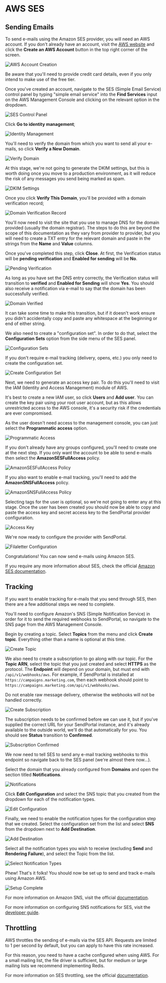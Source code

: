 # AWS SES

## Sending Emails

To send e-mails using the Amazon SES provider, you will need an AWS account. If you don't already have an account, visit the [AWS website](https://aws.amazon.com/) and click the **Create an AWS Account** button in the top right corner of the screen.

![AWS Account Creation](../../images/4-email-service-image/1-aws/aws-1.png)

Be aware that you'll need to provide credit card details, even if you only intend to make use of the free tier.

Once you've created an account, navigate to the SES (Simple Email Service) control panel by typing "simple email service" into the **Find Services** input on the AWS Management Console and clicking on the relevant option in the dropdown.

![SES Control Panel](../../images/4-email-service-image/1-aws/aws-2.png)

Click **Go to identity management**;

![Identity Management](../../images/4-email-service-image/1-aws/aws-3.png)

You'll need to verify the domain from which you want to send all your e-mails, so click **Verify a New Domain**.

![Verify Domain](../../images/4-email-service-image/1-aws/aws-4.png)

At this stage, we're not going to generate the DKIM settings, but this is worth doing once you move to a production environment, as it will reduce the risk of any messages you send being marked as spam.

![DKIM Settings](../../images/4-email-service-image/1-aws/aws-5.png)

Once you click **Verify This Domain**, you'll be provided with a domain verification record;

![Domain Verification Record](../../images/4-email-service-image/1-aws/aws-6.png)

You'll now need to visit the site that you use to manage DNS for the domain provided (usually the domain registrar). The steps to do this are beyond the scope of this documentation as they vary from provider to provider, but you will need to create a TXT entry for the relevant domain and paste in the strings from the **Name** and **Value** columns.

Once you've completed this step, click **Close**. At first, the Verification status will be **pending verification** and **Enabled for sending** will be **No**.

![Pending Verification](../../images/4-email-service-image/1-aws/aws-7.png)

As long as you have set the DNS entry correctly, the Verification status will transition to **verified** and **Enabled for Sending** will show **Yes**. You should also receive a notification via e-mail to say that the domain has been successfully verified.

![Domain Verified](../../images/4-email-service-image/1-aws/aws-8.png)

It can take some time to make this transition, but if it doesn't work ensure you didn't accidentally copy and paste any whitespace at the beginning or end of either string.

We also need to create a "configuration set". In order to do that, select the **Configuration Sets** option from the side menu of the SES panel.

![Configuration Sets](../../images/4-email-service-image/1-aws/aws-9.png)

If you don't require e-mail tracking (delivery, opens, etc.) you only need to create the configuration set.

![Create Configuration Set](../../images/4-email-service-image/1-aws/aws-10.png)

Next, we need to generate an access key pair. To do this you'll need to visit the IAM (Identity and Access Management) module of AWS.

It's best to create a new IAM user, so click **Users** and **Add user**. You can create the key pair using your root user account, but as this allows unrestricted access to the AWS console, it's a security risk if the credentials are ever compromised.

As the user doesn't need access to the management console, you can just select the **Programmatic access** option.

![Programmatic Access](../../images/4-email-service-image/1-aws/aws-12.png)

If you don't already have any groups configured, you'll need to create one at the next step. If you only want the account to be able to send e-mails then select the **AmazonSESFullAccess** policy.

![AmazonSESFullAccess Policy](../../images/4-email-service-image/1-aws/aws-13.png)

If you also want to enable e-mail tracking, you'll need to add the **AmazonSNSFullAccess** policy.

![AmazonSNSFullAccess Policy](../../images/4-email-service-image/1-aws/aws-14.png)

Selecting tags for the user is optional, so we're not going to enter any at this stage. Once the user has been created you should now be able to copy and paste the access key and secret access key to the SendPortal provider configuration.

![Access Key](../../images/4-email-service-image/1-aws/aws-15.png)

We're now ready to configure the provider with SendPortal.

![Filaletter Configuration](../../images/providers/aws/aws-setting.png)

Congratulations! You can now send e-mails using Amazon SES.

If you require any more information about SES, check the official [Amazon SES documentation](https://docs.aws.amazon.com/ses/).

## Tracking

If you want to enable tracking for e-mails that you send through SES, then there are a few additional steps we need to complete.

You'll need to configure Amazon's SNS (Simple Notification Service) in order for it to send the required webhooks to SendPortal, so navigate to the SNS page from the AWS Management Console.

Begin by creating a topic. Select **Topics** from the menu and click **Create topic**. Everything other than a name is optional at this time.

![Create Topic](../../images/4-email-service-image/1-aws/aws-16.png)

We also need to create a subscription to go along with our topic. For the **Topic ARN**, select the topic that you just created and select **HTTPS** as the protocol. The **Endpoint** will depend on your domain, but must end with `/api/v1/webhooks/aws`. For example, if SendPortal is installed at `https://campaigns.marketing.com`, then each webhook should point to `https://campaigns.marketing.com/api/v1/webhooks/aws`.

Do not enable raw message delivery, otherwise the webhooks will not be handled correctly.

![Create Subscription](../../images/4-email-service-image/1-aws/aws-17.png)

The subscription needs to be confirmed before we can use it, but if you've supplied the correct URL for your SendPortal instance, and it's already available to the outside world, we'll do that automatically for you. You should see **Status** transition to **Confirmed**.

![Subscription Confirmed](../../images/4-email-service-image/1-aws/aws-18.png)

We now need to tell SES to send any e-mail tracking webhooks to this endpoint so navigate back to the SES panel (we're almost there now...).

Select the domain that you already configured from **Domains** and open the section titled **Notifications**.

![Notifications](../../images/4-email-service-image/1-aws/aws-19.png)

Click **Edit Configuration** and select the SNS topic that you created from the dropdown for each of the notification types.

![Edit Configuration](../../images/4-email-service-image/1-aws/aws-20.png)

Finally, we need to enable the notification types for the configuration step that we created. Select the configuration set from the list and select **SNS** from the dropdown next to **Add Destination**.

![Add Destination](../../images/4-email-service-image/1-aws/aws-21.png)

Select all the notification types you wish to receive (excluding **Send** and **Rendering Failure**), and select the Topic from the list.

![Select Notification Types](../../images/4-email-service-image/1-aws/aws-22.png)

Phew! That's it folks! You should now be set up to send and track e-mails using Amazon AWS.

![Setup Complete](../../images/4-email-service-image/1-aws/aws-23.png)

For more information on Amazon SNS, visit the official [documentation](https://docs.aws.amazon.com/sns/).

For more information on configuring SNS notifications for SES, visit the [developer guide](https://docs.aws.amazon.com/ses/latest/DeveloperGuide/monitor-sending-using-notifications.html).

## Throttling

AWS throttles the sending of e-mails via the SES API. Requests are limited to 1 per second by default, but you can apply to have this rate increased.

For this reason, you need to have a cache configured when using AWS. For a small mailing list, the file driver is sufficient, but for medium or large mailing lists we recommend implementing Redis.

For more information on SES throttling, see the official [documentation](https://docs.aws.amazon.com/ses/latest/DeveloperGuide/manage-sending-quotas.html).